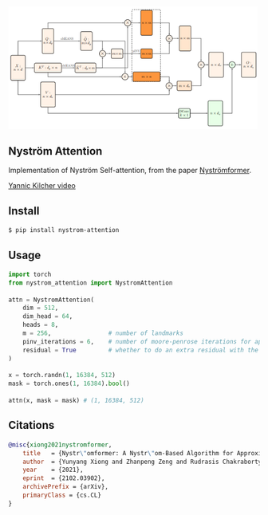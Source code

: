 <img src="./diagram.png" width="500px"></img>

## Nyström Attention

Implementation of Nyström Self-attention, from the paper <a href="https://arxiv.org/abs/2102.03902">Nyströmformer</a>.

<a href="https://www.youtube.com/watch?v=m-zrcmRd7E4">Yannic Kilcher video</a>

## Install

```bash
$ pip install nystrom-attention
```

## Usage

```python
import torch
from nystrom_attention import NystromAttention

attn = NystromAttention(
    dim = 512,
    dim_head = 64,
    heads = 8,
    m = 256,                # number of landmarks
    pinv_iterations = 6,    # number of moore-penrose iterations for approximating pinverse. 6 was recommended by the paper
    residual = True         # whether to do an extra residual with the value or not. supposedly faster convergence if turned on
)

x = torch.randn(1, 16384, 512)
mask = torch.ones(1, 16384).bool()

attn(x, mask = mask) # (1, 16384, 512)
```

## Citations

```bibtex
@misc{xiong2021nystromformer,
    title   = {Nystr\"omformer: A Nystr\"om-Based Algorithm for Approximating Self-Attention},
    author  = {Yunyang Xiong and Zhanpeng Zeng and Rudrasis Chakraborty and Mingxing Tan and Glenn Fung and Yin Li and Vikas Singh},
    year    = {2021},
    eprint  = {2102.03902},
    archivePrefix = {arXiv},
    primaryClass = {cs.CL}
}
```
